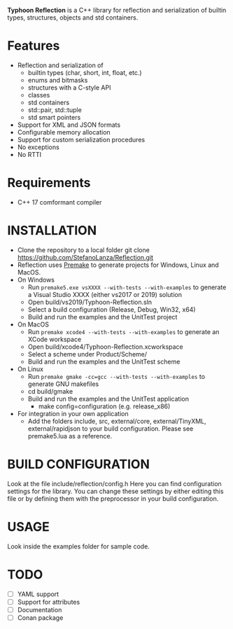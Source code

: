 **Typhoon Reflection** is a C++ library for reflection and serialization of builtin types, structures, objects and std containers.

# Features
* Reflection and serialization of
  * builtin types (char, short, int, float, etc.)
  * enums and bitmasks
  * structures with a C-style API
  * classes
  * std containers
  * std::pair, std::tuple
  * std smart pointers
* Support for XML and JSON formats
* Configurable memory allocation
* Support for custom serialization procedures
* No exceptions
* No RTTI

# Requirements
* C++ 17 comformant compiler

# INSTALLATION
* Clone the repository to a local folder
  git clone https://github.com/StefanoLanza/Reflection.git
* Reflection uses [Premake](https://premake.github.io/) to generate projects for Windows, Linux and MacOS. 
* On Windows
  * Run ```premake5.exe vsXXXX --with-tests --with-examples``` to generate a Visual Studio XXXX (either vs2017 or 2019) solution
  * Open build/vs2019/Typhoon-Reflection.sln
  * Select a build configuration (Release, Debug, Win32, x64)
  * Build and run the examples and the UnitTest project
* On MacOS
  * Run ```premake xcode4 --with-tests --with-examples``` to generate an XCode workspace
  * Open build/xcode4/Typhoon-Reflection.xcworkspace
  * Select a scheme under Product/Scheme/
  * Build and run the examples and the UnitTest scheme
* On Linux
  * Run ```premake gmake -cc=gcc --with-tests --with-examples``` to generate GNU makefiles
  * cd build/gmake
  * Build and run the examples and the UnitTest application
     * make config=configuration (e.g. release_x86)
* For integration in your own application
  * Add the folders include, src, external/core, external/TinyXML, external/rapidjson to your build configuration. Please see premake5.lua as a reference.

# BUILD CONFIGURATION
Look at the file include/reflection/config.h Here you can find configuration settings for the library. You can change these settings by either editing this file or by defining them with the preprocessor in your build configuration.

# USAGE
Look inside the examples folder for sample code.

# TODO
- [ ] YAML support
- [ ] Support for attributes
- [ ] Documentation
- [ ] Conan package
